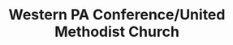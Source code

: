 ---
layout: repo
title: "Western PA Conference/United Methodist Church"
id: 14579
permalink: repos/14579/
---